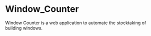 # Window_Counter
Window Counter is a web application to automate the stocktaking of building windows.

